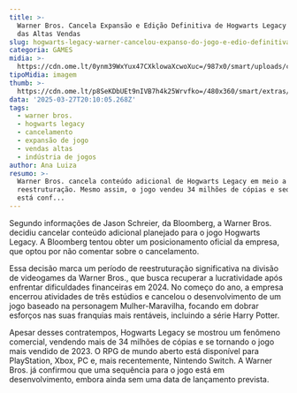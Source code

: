 ```yaml
---
title: >-
  Warner Bros. Cancela Expansão e Edição Definitiva de Hogwarts Legacy Apesar
  das Altas Vendas
slug: hogwarts-legacy-warner-cancelou-expanso-do-jogo-e-edio-definitiva
categoria: GAMES
midia: >-
  https://cdn.ome.lt/0ynm39WxYux47CXklowaXcwoXuc=/987x0/smart/uploads/conteudo/fotos/02_fqJKyNA.jpg
tipoMidia: imagem
thumb: >-
  https://cdn.ome.lt/p8SeKDbUEt9nIVB7h4k25Wrvfko=/480x360/smart/extras/conteudos/Captura_de_tela_2025-03-27_170321.png
data: '2025-03-27T20:10:05.268Z'
tags:
  - warner bros.
  - hogwarts legacy
  - cancelamento
  - expansão de jogo
  - vendas altas
  - indústria de jogos
author: Ana Luiza
resumo: >-
  Warner Bros. cancela conteúdo adicional de Hogwarts Legacy em meio a
  reestruturação. Mesmo assim, o jogo vendeu 34 milhões de cópias e sequência já
  está conf...
---
```


Segundo informações de Jason Schreier, da Bloomberg, a Warner Bros. decidiu cancelar conteúdo adicional planejado para o jogo Hogwarts Legacy. A Bloomberg tentou obter um posicionamento oficial da empresa, que optou por não comentar sobre o cancelamento.

Essa decisão marca um período de reestruturação significativa na divisão de videogames da Warner Bros., que busca recuperar a lucratividade após enfrentar dificuldades financeiras em 2024. No começo do ano, a empresa encerrou atividades de três estúdios e cancelou o desenvolvimento de um jogo baseado na personagem Mulher-Maravilha, focando em dobrar esforços nas suas franquias mais rentáveis, incluindo a série Harry Potter.

Apesar desses contratempos, Hogwarts Legacy se mostrou um fenômeno comercial, vendendo mais de 34 milhões de cópias e se tornando o jogo mais vendido de 2023. O RPG de mundo aberto está disponível para PlayStation, Xbox, PC e, mais recentemente, Nintendo Switch. A Warner Bros. já confirmou que uma sequência para o jogo está em desenvolvimento, embora ainda sem uma data de lançamento prevista.
